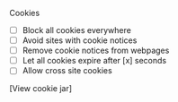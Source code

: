 Cookies

- [ ] Block all cookies everywhere
- [ ] Avoid sites with cookie notices
- [ ] Remove cookie notices from webpages
- [ ] Let all cookies expire after [x] seconds
- [ ] Allow cross site cookies

[View cookie jar]
